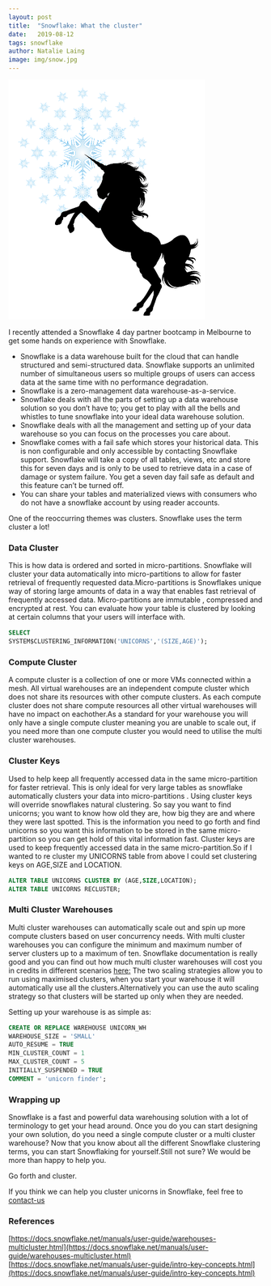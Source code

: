 ```yaml
---
layout: post
title:  "Snowflake: What the cluster"
date:   2019-08-12
tags: snowflake
author: Natalie Laing
image: img/snow.jpg
---
```

![Snowflake Unicorn](/img/blog/what-the-cluster/Uni-Snowflake.png)

I recently attended a Snowflake 4 day partner bootcamp in Melbourne to get some hands on experience with Snowflake.

* Snowflake is a data warehouse built for the cloud that can handle structured and semi-structured data. Snowflake supports an unlimited number of simultaneous users so multiple groups of users can access data at the same time with no performance degradation.
* Snowflake is a zero-management data warehouse-as-a-service.
* Snowflake deals with all the parts of setting up a data warehouse solution so you don’t have to; you get to play with all the bells and whistles to tune snowflake into your ideal data warehouse solution.
* Snowflake deals with all the management and setting up of your data warehouse so you can focus on the processes you care about.
* Snowflake comes with a fail safe which stores your historical data. This is non configurable and only accessible by contacting Snowflake support. Snowflake will take a copy of all tables, views, etc and store this for seven days and is only to be used to retrieve data in a case of damage or system failure. You get a seven day fail safe as default and this feature can’t be turned off.
* You can share your tables and materialized views with consumers who do not have a snowflake account by using reader accounts.


One of the reoccurring themes was clusters. Snowflake uses the term cluster a lot!

### Data Cluster

This is how data is ordered and sorted in micro-partitions. Snowflake will cluster your data automatically into micro-partitions to allow for faster retrieval of frequently requested data.Micro-partitions is Snowflakes unique way of storing large amounts of data in a way that enables fast retrieval of frequently accessed data. Micro-partitions are immutable , compressed and encrypted at rest.
You can evaluate how your table is clustered by looking at certain columns that your users will interface with.

```sql
SELECT
SYSTEM$CLUSTERING_INFORMATION('UNICORNS','(SIZE,AGE)');
```

### Compute Cluster

A compute cluster is a collection of one or more VMs connected within a mesh. All virtual warehouses are an independent compute cluster which does not share its resources with other compute clusters. As each compute cluster does not share compute resources all other virtual warehouses will have no impact on eachother.As a standard for your warehouse you will only have a single compute cluster meaning you are unable to scale out, if you need more than one compute cluster you would need to utilise the multi cluster warehouses.

### Cluster Keys

Used to help keep all frequently accessed data in the same micro-partition for faster retrieval. This is only ideal for very large tables as snowflake automatically clusters your data into micro-partitions . Using cluster keys will override snowflakes natural clustering.
So say you want to find unicorns; you want to know how old they are, how big they are and where they were last spotted. This is the information you need to go forth and find unicorns so you want this information to be stored in the same micro-partition so you can get hold of this vital information fast.
Cluster keys are used to keep frequently accessed data in the same micro-partition.So if I wanted to re cluster my UNICORNS table from above I could set clustering keys on AGE,SIZE and LOCATION.

```sql
ALTER TABLE UNICORNS CLUSTER BY (AGE,SIZE,LOCATION);
ALTER TABLE UNICORNS RECLUSTER;
```

### Multi Cluster Warehouses

Multi cluster warehouses can automatically scale out and spin up more compute clusters based on user concurrency needs. With multi cluster warehouses you can configure the minimum and maximum number of server clusters up to a maximum of ten. Snowflake documentation is really good and you can find out how much multi cluster warehouses will cost you in credits in different scenarios [here:](https://docs.snowflake.net/manuals/user-guide/warehouses-multicluster.html)
The two scaling strategies allow you to run using maximised clusters, when you start your warehouse it will automatically use all the clusters.Alternatively you can use the auto scaling strategy so that clusters will be started up only when they are needed.

Setting up your warehouse is as simple as: 
```sql
CREATE OR REPLACE WAREHOUSE UNICORN_WH
WAREHOUSE_SIZE = 'SMALL'
AUTO_RESUME = TRUE
MIN_CLUSTER_COUNT = 1
MAX_CLUSTER_COUNT = 5
INITIALLY_SUSPENDED = TRUE
COMMENT = 'unicorn finder';
```

### Wrapping up

Snowflake is a fast and powerful data warehousing solution with a lot of terminology to get your head around. Once you do you can start designing your own solution, do you need a single compute cluster or a multi cluster warehouse? Now that you know about all the different Snowflake clustering terms, you can start Snowflaking for yourself.Still not sure? We would be more than happy to help you.

Go forth and cluster.

If you think we can help you cluster unicorns in Snowflake, feel free to [contact-us](https://www.mechanicalrock.io/lets-get-started)

### References

[https://docs.snowflake.net/manuals/user-guide/warehouses-multicluster.html](https://docs.snowflake.net/manuals/user-guide/warehouses-multicluster.html)
[https://docs.snowflake.net/manuals/user-guide/intro-key-concepts.html](https://docs.snowflake.net/manuals/user-guide/intro-key-concepts.html)
